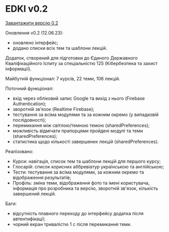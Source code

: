 # EDKI v0.2

[Завантажити версію 0.2](https://github.com/ArchExalt/EDKIApp/blob/main/EDKI-v0.2.apk)

Оновлення v0.2 (12.06.23):

- оновлено інтерфейс;
- додано списки всіх тем та шаблони лекцій.

Додаток, створений для підготовки до Єдиного Державного Кваліфікаційного Іспиту за спеціальністю 125 (Кібербезпека та захист інформації).

Майбутній функціонал: 7 курсів, 22 теми, 106 лекцій.

Поточний функціонал:
- вхід через обліковий запис Google та вихід з нього (Firebase Authentication);
- зворотній зв'язок (Realtime Firebase);
- тестування за всіма модулями та за кожним окремо (у випадковій послідовності);
- перемикання між світлою/темною темою (sharedPreferences);
- можливість відмічати прапорцями пройдені модулі та теми (sharedPreferences);
- статистика щодо кількості завершених лекцій (sharedPreferences).

Реалізовано:
- Курси: навігація, список тем та шаблони лекцій для першого курсу;
- Глосарій: список корисних аббревіатур українською та англійською;
- Тести: тестування за всіма модулями, за кожним окремо та відображення результатів;
- Профіль: зміна теми, відображення фото та імені користувача, інформація про розробника та версію, зворотній зв'язок, кількість завершений лекцій.

Баги:
- відсутність плавного переходу до інтерфейсу додатка після автентифікації;
- чорний екран тривалістю 1 с після перемикання теми.
